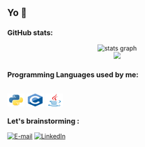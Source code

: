 ## Yo 👋

<h3 align="left">GitHub stats:</h3>

<div align="center">
  <img src="https://github-readme-stats.vercel.app/api?username=Gabriel-SL-Araujo&hide_title=false&hide_title=false&hide_rank=false&show_icons=true&include_all_commits=true&count_private=true&disable_animations=false&theme=github_dark_dimmed&locale=en&hide_border=true" height="150" alt="stats graph" />

<div align="center">
  <img src="https://github-readme-stats.vercel.app/api/top-langs?username=Gabriel-SL-Araujo&locale=en&hhide_title=false&layout=compact&include_all_commits=true&count_private=true&card_width=320&langs_count=6&theme=github_dark_dimmed&hide_border=true%22%20height=%22125%22%20alt=%22languages%20graph" height="150" />
</div>

<h3 align="left">Programming Languages used by me:</h3>

<div align="left">
<div style="display: inline_block"><br>
  <img align="center" alt="Gabriel-SL-Araujo-Python" height="30" width="40" src="https://raw.githubusercontent.com/devicons/devicon/master/icons/python/python-original.svg">
  <img align="center" alt="Gabriel-SL-Araujo-C" height="30" width="40" src="https://raw.githubusercontent.com/devicons/devicon/master/icons/c/c-original.svg">
  <img align="center" alt="Gabriel-SL-Araujo-java" height="30" width="40" src="https://raw.githubusercontent.com/devicons/devicon/master/icons/java/java-original.svg">
</div>

<h3 align="left">Let's brainstorming : </h3>

[![E-mail](https://img.shields.io/badge/Email_(Pessoal)-539bf5?style=for-the-badge&logo=gmail&logoColor=white)](gabrielsla2022@gmail.com)
[![LinkedIn](https://img.shields.io/badge/LinkedIn-539bf5?style=for-the-badge&logo=linkedin&logoColor=white)](https://www.linkedin.com/in/gabriel-ara%C3%BAjo-345131289/)


